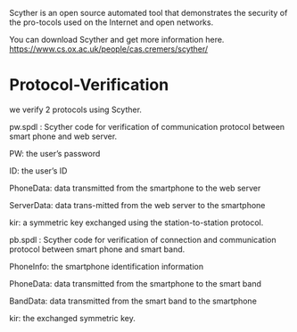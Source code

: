 Scyther is an open source automated tool that demonstrates the security of the pro-tocols used on the Internet and open networks. 

You can download Scyther and get more information here.
https://www.cs.ox.ac.uk/people/cas.cremers/scyther/



# Protocol-Verification
we verify 2 protocols using Scyther.

pw.spdl
: Scyther code for verification of communication protocol between smart phone and web server.


PW: the user’s password

ID: the user’s ID

PhoneData: data transmitted from the smartphone to the web server

ServerData: data trans-mitted from the web server to the smartphone

kir: a symmetric key exchanged using the station-to-station protocol. 


pb.spdl
: Scyther code for verification of connection and communication protocol between smart phone and smart band.

PhoneInfo: the smartphone identification information

PhoneData: data transmitted from the smartphone to the smart band

BandData: data transmitted from the smart band to the smartphone

kir: the exchanged symmetric key.
